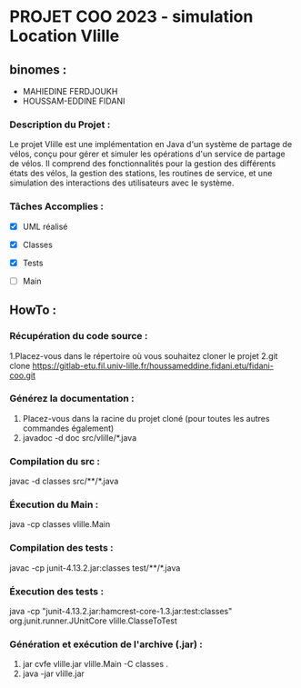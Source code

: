 # PROJET COO 2023 - simulation Location Vlille


## binomes : 
 - MAHIEDINE FERDJOUKH
 - HOUSSAM-EDDINE FIDANI


### Description du Projet :
Le projet Vlille est une implémentation en Java d'un système de partage de vélos, conçu pour gérer et simuler les opérations d'un service de partage de vélos. Il comprend des fonctionnalités pour la gestion des différents états des vélos, la gestion des stations, les routines de service, et une simulation des interactions des utilisateurs avec le système.


### Tâches Accomplies :

 - [x] UML réalisé
 - [x] Classes 
 - [x] Tests 
 - [ ] Main


## HowTo :

### Récupération du code source :
1.Placez-vous dans le répertoire où vous souhaitez cloner le projet 
2.git clone https://gitlab-etu.fil.univ-lille.fr/houssameddine.fidani.etu/fidani-coo.git

### Générez la documentation : 
1. Placez-vous dans la racine du projet cloné (pour toutes les autres commandes également)
2. javadoc -d doc src/vlille/*.java

### Compilation du src :
javac -d classes src/**/*.java 

### Éxecution du Main : 
java -cp classes vlille.Main 

### Compilation des tests :
javac -cp junit-4.13.2.jar:classes test/**/*.java

### Éxecution des tests :
java -cp "junit-4.13.2.jar:hamcrest-core-1.3.jar:test:classes" org.junit.runner.JUnitCore vlille.ClasseToTest  

### Génération et exécution de l'archive (.jar) :
1. jar cvfe vlille.jar vlille.Main -C classes .
2. java -jar vlille.jar


 

